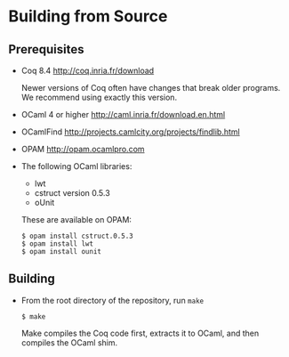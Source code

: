 Building from Source
====================

Prerequisites
-------------

- Coq 8.4 <http://coq.inria.fr/download>

  Newer versions of Coq often have changes that break older
  programs. We recommend using exactly this version.

- OCaml 4 or higher <http://caml.inria.fr/download.en.html>

- OCamlFind <http://projects.camlcity.org/projects/findlib.html>

- OPAM <http://opam.ocamlpro.com>

- The following OCaml libraries:

  - lwt
  - cstruct version 0.5.3
  - oUnit

  These are available on OPAM:

  ```
  $ opam install cstruct.0.5.3
  $ opam install lwt
  $ opam install ounit
  ```

Building
--------

- From the root directory of the repository, run `make`

  ```
  $ make
  ```

  Make compiles the Coq code first, extracts it to OCaml, and then compiles
  the OCaml shim.
